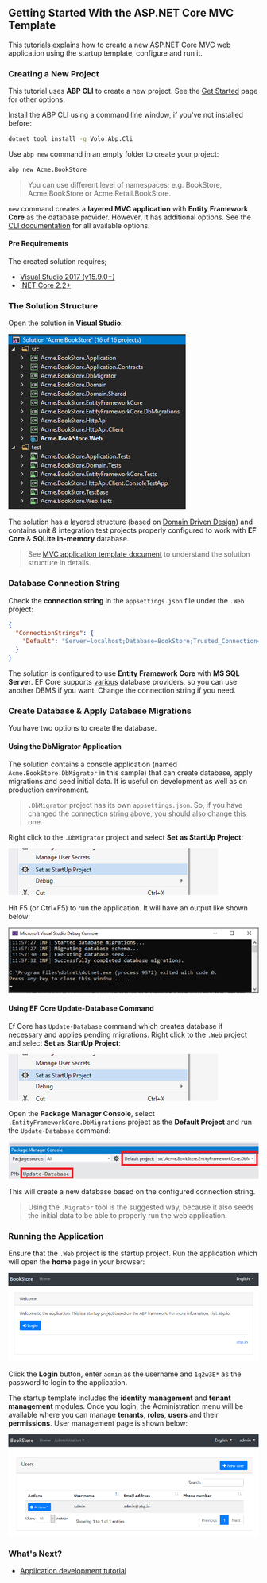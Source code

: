 ## Getting Started With the ASP.NET Core MVC Template

This tutorials explains how to create a new ASP.NET Core MVC web application using the startup template, configure and run it.

### Creating a New Project

This tutorial uses **ABP CLI** to create a new project. See the [Get Started](https://abp.io/get-started) page for other options.

Install the ABP CLI using a command line window, if you've not installed before:

````bash
dotnet tool install -g Volo.Abp.Cli
````

Use `abp new` command in an empty folder to create your project:

````bash
abp new Acme.BookStore
````

> You can use different level of namespaces; e.g. BookStore, Acme.BookStore or Acme.Retail.BookStore.

`new` command creates a **layered MVC application** with **Entity Framework Core** as the database provider. However, it has additional options. See the [CLI documentation](CLI.md) for all available options.

#### Pre Requirements

The created solution requires;

* [Visual Studio 2017 (v15.9.0+)](https://visualstudio.microsoft.com/tr/downloads/)
* [.NET Core 2.2+](https://www.microsoft.com/net/download/dotnet-core/)

### The Solution Structure

Open the solution in **Visual Studio**:

![bookstore-visual-studio-solution](images/bookstore-visual-studio-solution-v3.png)

The solution has a layered structure (based on [Domain Driven Design](Domain-Driven-Design.md)) and contains unit & integration test projects properly configured to work with **EF Core** & **SQLite in-memory** database.

> See [MVC application template document](Startup-Templates/Mvc.md) to understand the solution structure in details.

### Database Connection String

Check the **connection string** in the `appsettings.json` file under the `.Web` project:

````json
{
  "ConnectionStrings": {
    "Default": "Server=localhost;Database=BookStore;Trusted_Connection=True"
  }
}
````

The solution is configured to use **Entity Framework Core** with **MS SQL Server**. EF Core supports [various](https://docs.microsoft.com/en-us/ef/core/providers/) database providers, so you can use another DBMS if you want. Change the connection string if you need.

### Create Database & Apply Database Migrations

You have two options to create the database.

#### Using the DbMigrator Application

The solution contains a console application (named `Acme.BookStore.DbMigrator` in this sample) that can create database, apply migrations and seed initial data. It is useful on development as well as on production environment.

> `.DbMigrator` project has its own `appsettings.json`. So, if you have changed the connection string above, you should also change this one.

Right click to the `.DbMigrator` project and select **Set as StartUp Project**:

![set-as-startup-project](images/set-as-startup-project.png)

Hit F5 (or Ctrl+F5) to run the application. It will have an output like shown below:

![set-as-startup-project](images/db-migrator-app.png)

#### Using EF Core Update-Database Command

Ef Core has `Update-Database` command which creates database if necessary and applies pending migrations. Right click to the `.Web` project and select **Set as StartUp Project**:

![set-as-startup-project](images/set-as-startup-project.png)

Open the **Package Manager Console**, select `.EntityFrameworkCore.DbMigrations` project as the **Default Project** and run the `Update-Database` command:

![pcm-update-database](images/pcm-update-database-v2.png)

This will create a new database based on the configured connection string.

> Using the `.Migrator` tool is the suggested way, because it also seeds the initial data to be able to properly run the web application.

### Running the Application

Ensure that the `.Web` project is the startup project. Run the application which will open the **home** page in your browser:

![bookstore-homepage](images/bookstore-homepage.png)

Click the **Login** button, enter `admin` as the username and `1q2w3E*` as the password to login to the application.

The startup template includes the **identity management** and **tenant management** modules. Once you login, the Administration menu will be available where you can manage **tenants**, **roles**, **users** and their **permissions**. User management page is shown below:

![bookstore-user-management](images/bookstore-user-management-v2.png)

### What's Next?

* [Application development tutorial](Tutorials/AspNetCore-Mvc/Part-I.md)
